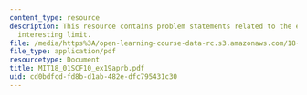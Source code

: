 ```yaml
---
content_type: resource
description: This resource contains problem statements related to the evaluating an
  interesting limit.
file: /media/https%3A/open-learning-course-data-rc.s3.amazonaws.com/18-01sc-single-variable-calculus-fall-2010/cd0bdfcdfd8bd1ab482edfc795431c30_MIT18_01SCF10_ex19aprb.pdf
file_type: application/pdf
resourcetype: Document
title: MIT18_01SCF10_ex19aprb.pdf
uid: cd0bdfcd-fd8b-d1ab-482e-dfc795431c30
---
```

